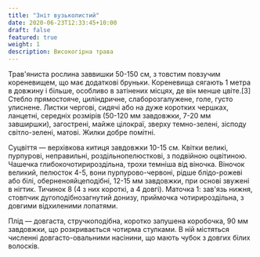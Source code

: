 ```yaml
---
title: "Зніт вузьколистий"
date: 2020-06-23T12:33:45+10:00
draft: false
featured: true
weight: 1
description: Високогірна трава
---
```


Трав'яниста рослина заввишки 50-150 см, з товстим повзучим кореневищем, що має додаткові бруньки. Кореневища сягають 1 метра в довжину і більше, особливо в затінених місцях, де він менше цвіте.[3] Стебло прямостояче, циліндричне, слаборозгалужене, голе, густо улиснене. Листки чергові, сидячі або на дуже коротких чершках, ланцетні, середніх розмірів (50-120 мм завдовжки, 7-20 мм завширшки), загострені, майже цілокраї, зверху темно-зелені, зісподу світло-зелені, матові. Жилки добре помітні.

Суцвіття — верхівкова китиця завдовжки 10-15 см. Квітки великі, пурпурові, неправильні, роздільнопелюсткові, з подвійною оцвітиною. Чашечка глибокочотирироздільна, трохи темніша від віночка. Віночок великий, пелюсток 4-5, вони пурпурово-червоні, рідше блідо-рожеві або білі, оберненояйцеподібні, 12-15 мм завдовжки, при основі звужені в нігтик. Тичинок 8 (4 з них короткі, а 4 довгі). Маточка 1: зав'язь нижня, стовпчик дугоподібнозагнутий донизу, приймочка чотирироздільна, з довгими відхиленими лопатями.

Плід — довгаста, стручкоподібна, коротко запушена коробочка, 90 мм завдовжки, що розкривається чотирма стулками. В ній містяться численні довгасто-овальними насінини, що мають чубок з довгих білих волосків.
